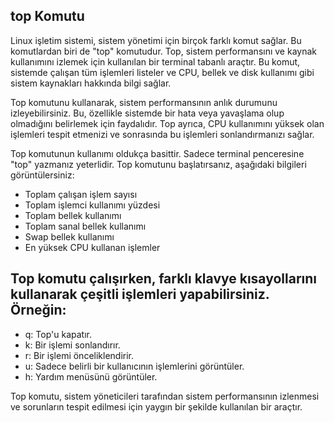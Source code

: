 ## top Komutu


Linux işletim sistemi, sistem yönetimi için birçok farklı komut sağlar. Bu komutlardan biri de "top" komutudur. Top, sistem performansını ve kaynak kullanımını izlemek için kullanılan bir terminal tabanlı araçtır. Bu komut, sistemde çalışan tüm işlemleri listeler ve CPU, bellek ve disk kullanımı gibi sistem kaynakları hakkında bilgi sağlar.

Top komutunu kullanarak, sistem performansının anlık durumunu izleyebilirsiniz. Bu, özellikle sistemde bir hata veya yavaşlama olup olmadığını belirlemek için faydalıdır. Top ayrıca, CPU kullanımını yüksek olan işlemleri tespit etmenizi ve sonrasında bu işlemleri sonlandırmanızı sağlar.

Top komutunun kullanımı oldukça basittir. Sadece terminal penceresine "top" yazmanız yeterlidir. Top komutunu başlatırsanız, aşağıdaki bilgileri görüntülersiniz:

-   Toplam çalışan işlem sayısı
-   Toplam işlemci kullanımı yüzdesi
-   Toplam bellek kullanımı
-   Toplam sanal bellek kullanımı
-   Swap bellek kullanımı
-   En yüksek CPU kullanan işlemler
 

## Top komutu çalışırken, farklı klavye kısayollarını kullanarak çeşitli işlemleri yapabilirsiniz. Örneğin:

-   q: Top'u kapatır.
-   k: Bir işlemi sonlandırır.
-   r: Bir işlemi önceliklendirir.
-   u: Sadece belirli bir kullanıcının işlemlerini görüntüler.
-   h: Yardım menüsünü görüntüler.

Top komutu, sistem yöneticileri tarafından sistem performansının izlenmesi ve sorunların tespit edilmesi için yaygın bir şekilde kullanılan bir araçtır.

